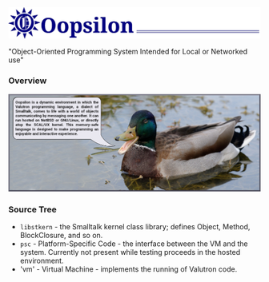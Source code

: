 ![Oopsilon logo](docs/gh_header.jpg)

"Object-Oriented Programming System Intended for Local or Networked use"

### Overview

![Basic outline](docs/duck_explain.jpg)

### Source Tree
 - `libstkern` -  the Smalltalk kernel class library; defines Object, Method,
 BlockClosure, and so on.
 - `psc` - Platform-Specific Code - the interface between the VM and the system.
 Currently not present while testing proceeds in the hosted environment.
 - 'vm' - Virtual Machine - implements the running of Valutron code.
